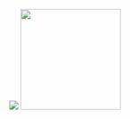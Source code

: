 <p>
    <img src="https://github-readme-stats.vercel.app/api?username=BladeKnife&hide=contribs,prs&show_icons=true&hide_border=true&title_color=000" />
    <img src="https://github-readme-stats.vercel.app/api/top-langs/?username=BladeKnife&layout=compact" height=180 />
</p>
